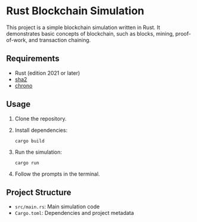# Rust Blockchain Simulation

This project is a simple blockchain simulation written in Rust. It demonstrates basic concepts of blockchain, such as blocks, mining, proof-of-work, and transaction chaining.

## Requirements

- Rust (edition 2021 or later)
- [sha2](https://crates.io/crates/sha2)
- [chrono](https://crates.io/crates/chrono)

## Usage

1. Clone the repository.
2. Install dependencies:
   ```
   cargo build
   ```
3. Run the simulation:
   ```
   cargo run
   ```

4. Follow the prompts in the terminal.

## Project Structure

- `src/main.rs`: Main simulation code
- `Cargo.toml`: Dependencies and project metadata